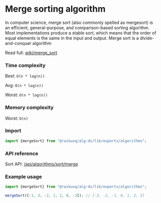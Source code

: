 # Merge sorting algorithm

In computer science, merge sort (also commonly spelled as mergesort) is an efficient, general-purpose, and
comparison-based sorting algorithm.
Most implementations produce a stable sort, which means that the order of equal elements is the same in the input and
output.
Merge sort is a divide-and-conquer algorithm

Read full: [wiki/merge_sort](https://en.wikipedia.org/wiki/Merge_sort)

### Time complexity

Best: `O(n * log(n))   `

Avg: `O(n * log(n))    `

Worst: `O(n * log(n))   `

### Memory complexity

Worst: `O(n)`

### Import

```ts
import {mergeSort} from "@raikuxq/alg-ds/lib/exports/algorithms";
```

### API reference

Sort API: [/api/algorithms/sort/merge](/api/algorithms/sort/merge)

### Example usage

```ts
import {mergeSort} from "@raikuxq/alg-ds/lib/exports/algorithms";

mergeSort([-1, 3, -2, 1, 2, 0, -3]); // [-3, -2, -1, 0, 1, 2, 3]
```
